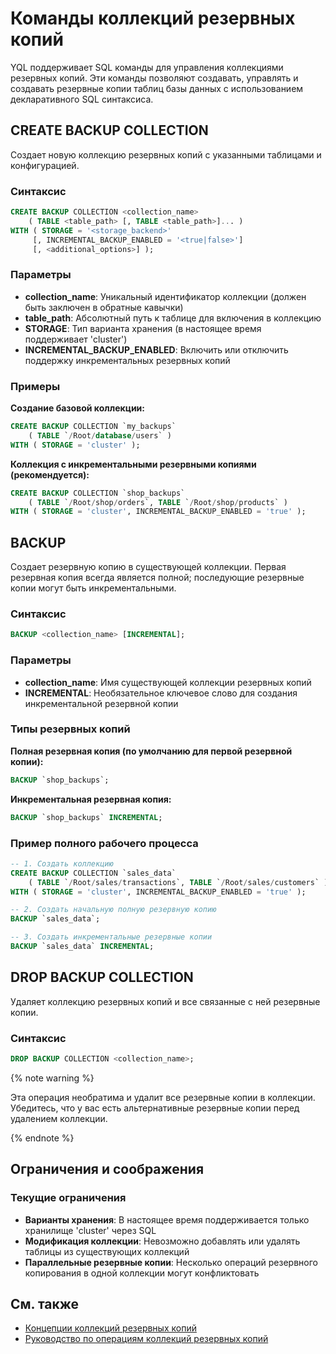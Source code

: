 # Команды коллекций резервных копий

YQL поддерживает SQL команды для управления коллекциями резервных копий. Эти команды позволяют создавать, управлять и создавать резервные копии таблиц базы данных с использованием декларативного SQL синтаксиса.

## CREATE BACKUP COLLECTION

Создает новую коллекцию резервных копий с указанными таблицами и конфигурацией.

### Синтаксис

```sql
CREATE BACKUP COLLECTION <collection_name>
    ( TABLE <table_path> [, TABLE <table_path>]... )
WITH ( STORAGE = '<storage_backend>'
     [, INCREMENTAL_BACKUP_ENABLED = '<true|false>']
     [, <additional_options>] );
```

### Параметры

- **collection_name**: Уникальный идентификатор коллекции (должен быть заключен в обратные кавычки)
- **table_path**: Абсолютный путь к таблице для включения в коллекцию
- **STORAGE**: Тип варианта хранения (в настоящее время поддерживает 'cluster')
- **INCREMENTAL_BACKUP_ENABLED**: Включить или отключить поддержку инкрементальных резервных копий

### Примеры

**Создание базовой коллекции:**

```sql
CREATE BACKUP COLLECTION `my_backups`
    ( TABLE `/Root/database/users` )
WITH ( STORAGE = 'cluster' );
```

**Коллекция с инкрементальными резервными копиями (рекомендуется):**

```sql
CREATE BACKUP COLLECTION `shop_backups`
    ( TABLE `/Root/shop/orders`, TABLE `/Root/shop/products` )
WITH ( STORAGE = 'cluster', INCREMENTAL_BACKUP_ENABLED = 'true' );
```

## BACKUP

Создает резервную копию в существующей коллекции. Первая резервная копия всегда является полной; последующие резервные копии могут быть инкрементальными.

### Синтаксис

```sql
BACKUP <collection_name> [INCREMENTAL];
```

### Параметры

- **collection_name**: Имя существующей коллекции резервных копий
- **INCREMENTAL**: Необязательное ключевое слово для создания инкрементальной резервной копии

### Типы резервных копий

**Полная резервная копия (по умолчанию для первой резервной копии):**

```sql
BACKUP `shop_backups`;
```

**Инкрементальная резервная копия:**

```sql
BACKUP `shop_backups` INCREMENTAL;
```

### Пример полного рабочего процесса

```sql
-- 1. Создать коллекцию
CREATE BACKUP COLLECTION `sales_data`
    ( TABLE `/Root/sales/transactions`, TABLE `/Root/sales/customers` )
WITH ( STORAGE = 'cluster', INCREMENTAL_BACKUP_ENABLED = 'true' );

-- 2. Создать начальную полную резервную копию
BACKUP `sales_data`;

-- 3. Создать инкрементальные резервные копии
BACKUP `sales_data` INCREMENTAL;
```

## DROP BACKUP COLLECTION

Удаляет коллекцию резервных копий и все связанные с ней резервные копии.

### Синтаксис

```sql
DROP BACKUP COLLECTION <collection_name>;
```

{% note warning %}

Эта операция необратима и удалит все резервные копии в коллекции. Убедитесь, что у вас есть альтернативные резервные копии перед удалением коллекции.

{% endnote %}

## Ограничения и соображения

### Текущие ограничения

- **Варианты хранения**: В настоящее время поддерживается только хранилище 'cluster' через SQL
- **Модификация коллекции**: Невозможно добавлять или удалять таблицы из существующих коллекций  
- **Параллельные резервные копии**: Несколько операций резервного копирования в одной коллекции могут конфликтовать

## См. также

- [Концепции коллекций резервных копий](../../concepts/backup/collections.md)
- [Руководство по операциям коллекций резервных копий](../../reference/ydb-cli/export-import/backup-collections/operations.md)
